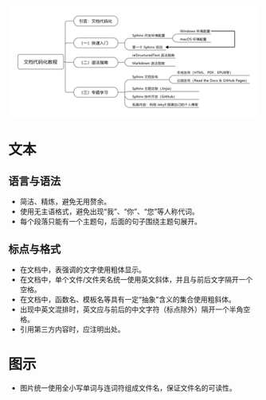![tutorial-outline](tutorial-outline.png)

# 文本

## 语言与语法

- 简洁、精炼，避免无用赘余。
- 使用无主语格式，避免出现“我”、“你”、“您”等人称代词。
- 每个段落只能有一个主题句，后面的句子围绕主题句展开。

## 标点与格式
- 在文档中，表强调的文字使用粗体显示。
- 在文档中，单个文件/文件夹名统一使用英文斜体，并且与前后文字隔开一个空格。
- 在文档中，函数名、模板名等具有一定“抽象”含义的集合使用粗斜体。
- 出现中英文混排时，英文应与前后的中文字符（标点除外）隔开一个半角空格。
- 引用第三方内容时，应注明出处。


# 图示
- 图片统一使用全小写单词与连词符组成文件名，保证文件名的可读性。
